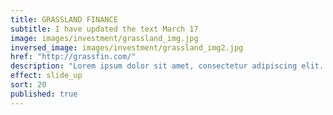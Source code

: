 ```yaml
---
title: GRASSLAND FINANCE
subtitle: I have updated the text March 17
image: images/investment/grassland_img.jpg
inversed_image: images/investment/grassland_img2.jpg
href: "http://grassfin.com/"
description: "Lorem ipsum dolor sit amet, consectetur adipiscing elit. Nulla tellus felis, ornare vel nulla non, porttitor congue enim. Cras vehicula nisi eu tellus suscipit vestibulum. Integer congue at velit sit amet feugiat. Maecenas vehicula placerat iaculis. Donec pulvinar pellentesque orci ut congue."
effect: slide_up
sort: 20
published: true
---
```


